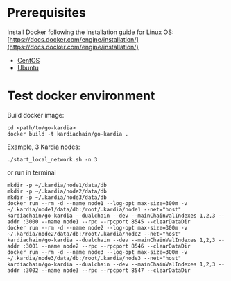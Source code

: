 # Prerequisites
Install Docker following the installation guide for Linux OS: [https://docs.docker.com/engine/installation/](https://docs.docker.com/engine/installation/)
* [CentOS](https://docs.docker.com/install/linux/docker-ce/centos) 
* [Ubuntu](https://docs.docker.com/install/linux/docker-ce/ubuntu)

# Test docker environment 

Build docker image: 

```
cd <path/to/go-kardia>
docker build -t kardiachain/go-kardia .
```

Example, 3 Kardia nodes: 
```
./start_local_network.sh -n 3
```
or run in terminal

```
mkdir -p ~/.kardia/node1/data/db
mkdir -p ~/.kardia/node2/data/db
mkdir -p ~/.kardia/node3/data/db
docker run --rm -d --name node1 --log-opt max-size=300m -v ~/.kardia/node1/data/db:/root/.kardia/node1 --net="host" kardiachain/go-kardia --dualchain --dev --mainChainValIndexes 1,2,3 --addr :3000 --name node1 --rpc --rpcport 8545 --clearDataDir
docker run --rm -d --name node2 --log-opt max-size=300m -v ~/.kardia/node2/data/db:/root/.kardia/node2 --net="host" kardiachain/go-kardia --dualchain --dev --mainChainValIndexes 1,2,3 --addr :3001 --name node2 --rpc --rpcport 8546 --clearDataDir
docker run --rm -d --name node3 --log-opt max-size=300m -v ~/.kardia/node3/data/db:/root/.kardia/node3 --net="host" kardiachain/go-kardia --dualchain --dev --mainChainValIndexes 1,2,3 --addr :3002 --name node3 --rpc --rpcport 8547 --clearDataDir
```

